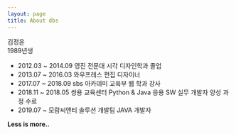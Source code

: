 ```yaml
---
layout: page
title: About dbs
---
```


김정윤  
1989년생

- 2012.03 ~ 2014.09 영진 전문대 시각 디자인학과 졸업
- 2013.07 ~ 2016.03 와우프레스 편집 디자이너
- 2017.07 ~ 2018.09 sbs 아카데미 교육부 웹 학과 강사
- 2018.11 ~ 2018.05 쌍용 교육센터 Python & Java 응용 SW 실무 개발자 양성 과정 수료
- 2019.07 ~ 모람씨앤티 솔루션 개발팀 JAVA 개발자

<div class="divider"></div>

**Less is more..**
